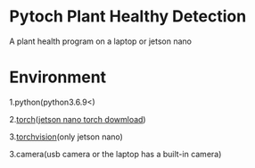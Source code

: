 # Pytoch Plant Healthy Detection

A plant health program on a laptop or jetson nano

# Environment

1.python(python3.6.9<)

2.[torch](https://www.pytorch.org)([jetson nano torch dowmload](https://forums.developer.nvidia.com/t/pytorch-for-jetson/72048))

3.[torchvision](https://www.github.com/pytorch/vision)(only jetson nano)

3.camera(usb camera or the laptop has a built-in camera)

